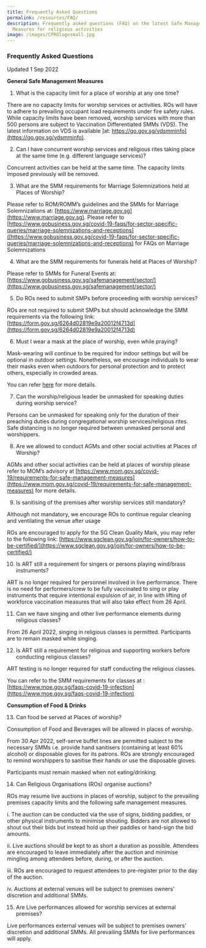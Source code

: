 ```yaml
---
title: Frequently Asked Questions
permalink: /resources/FAQ/
description: Frequently asked questions (FAQ) on the latest Safe Management
  Measures for religious activities
image: /images/CPROlogosmall.jpg
---
```

### Frequently Asked Questions 
Updated 1 Sep 2022

**General Safe Management Measures**

1) What is the capacity limit for a place of worship at any one time?

There are no capacity limits for worship services or activities. ROs will have to adhere to prevailing occupant load requirements under fire safety rules. While capacity limits have been removed, worship services with more than 500 persons are subject to Vaccination Differentiated SMMs (VDS). The latest information on VDS is available ]at: https://go.gov.sg/vdsmminfo](https://go.gov.sg/vdsmminfo).

2) Can I have concurrent worship services and religious rites taking place at the same time (e.g. different language services)?

Concurrent activities can be held at the same time. The capacity limits imposed previously will be removed.

3) What are the SMM requirements for Marriage Solemnizations held at Places of Worship?

Please refer to ROM/ROMM’s guidelines and the SMMs for Marriage Solemnizations at: [https://www.marriage.gov.sg](https://www.marriage.gov.sg). Please refer to [https://www.gobusiness.gov.sg/covid-19-faqs/for-sector-specific-queries/marriage-solemnizations-and-receptions]([https://www.gobusiness.gov.sg/covid-19-faqs/for-sector-specific-queries/marriage-solemnizations-and-receptions) for FAQs on Marriage Solemnizations 


4) What are the SMM requirements for funerals held at Places of Worship?

Please refer to SMMs for Funeral Events at: [https://www.gobusiness.gov.sg/safemanagement/sector/](https://www.gobusiness.gov.sg/safemanagement/sector/)

5) Do ROs need to submit SMPs before proceeding with worship services?

ROs are not required to submit SMPs but should acknowledge the SMM requirements via the following link: [https://form.gov.sg/6264d02819e9a20012f4713d](https://form.gov.sg/6264d02819e9a20012f4713d)

6) Must I wear a mask at the place of worship, even while praying?

Mask-wearing will continue to be required for indoor settings but will be optional in outdoor settings. Nonetheless, we encourage individuals to wear their masks even when outdoors for personal protection and to protect others, especially in crowded areas.

You can refer [here](https://www.moh.gov.sg/covid-19/general/faqs---masks-and-personal-protective-equipment-(ppe)#:~:text=a%20work%20cubicle%3F-,A%3A,her%20mask%20in%20the%20room) for more details.

7) Can the worship/religious leader be unmasked for speaking duties during worship service?

Persons can be unmasked for speaking only for the duration of their preaching duties during congregational worship services/religious rites. Safe distancing is no longer required between unmasked personal and worshippers.

8) Are we allowed to conduct AGMs and other social activities at Places of Worship?

AGMs and other social activities can be held at places of worship please refer to MOM’s advisory at [https://www.mom.gov.sg/covid-19/requirements-for-safe-management-measures](https://www.mom.gov.sg/covid-19/requirements-for-safe-management-measures) for more details.

9) Is sanitising of the premises after worship services still mandatory?

Although not mandatory, we encourage ROs to continue regular cleaning and ventilating the venue after usage

ROs are encouraged to apply for the SG Clean Quality Mark, you may refer to the following link: [https://www.sgclean.gov.sg/join/for-owners/how-to-be-certified/](https://www.sgclean.gov.sg/join/for-owners/how-to-be-certified/)

10) Is ART still a requirement for singers or persons playing wind/brass instruments?

ART is no longer required for personnel involved in live performance. There is no need for performers/crew to be fully vaccinated to sing or play instruments that require intentional expulsion of air, in line with lifting of workforce vaccination measures that will also take effect from 26 April.

11) Can we have singing and other live performance elements during religious classes?

From 26 April 2022, singing in religious classes is permitted. Participants are to remain masked while singing.

12) Is ART still a requirement for religious and supporting workers before conducting religious classes? 

ART testing is no longer required for staff conducting the religious classes. 

You can refer to the SMM requirements for classes at : [https://www.moe.gov.sg/faqs-covid-19-infection](https://www.moe.gov.sg/faqs-covid-19-infection)

**Consumption of Food & Drinks**

13) Can food be served at Places of worship?

Consumption of Food and Beverages will be allowed in places of worship. 

From 30 Apr 2022, self-serve buffet lines are permitted subject to the necessary SMMs i.e. provide hand sanitisers (containing at least 60% alcohol) or disposable gloves for its patrons. ROs are strongly encouraged to remind worshippers to sanitise their hands or use the disposable gloves. 

Participants must remain masked when not eating/drinking.

14) Can Religious Organisations (ROs) organise auctions?

ROs may resume live auctions in places of worship, subject to the prevailing premises capacity limits and the following safe management measures. 

i.	The auction can be conducted via the use of signs, bidding paddles, or other physical instruments to minimise shouting. Bidders are not allowed to shout out their bids but instead hold up their paddles or hand-sign the bid amounts.

ii.	Live auctions should be kept to as short a duration as possible. Attendees are encouraged to leave immediately after the auction and minimise mingling among attendees before, during, or after the auction.

iii.	ROs are encouraged to request attendees to pre-register prior to the day of the auction.

iv.	Auctions at external venues will be subject to premises owners’ discretion and additional SMMs.

15) Are Live performances allowed for worship services at external premises?

Live performances external venues will be subject to premises owners’ discretion and additional SMMs. All prevailing SMMs for live performances will apply.